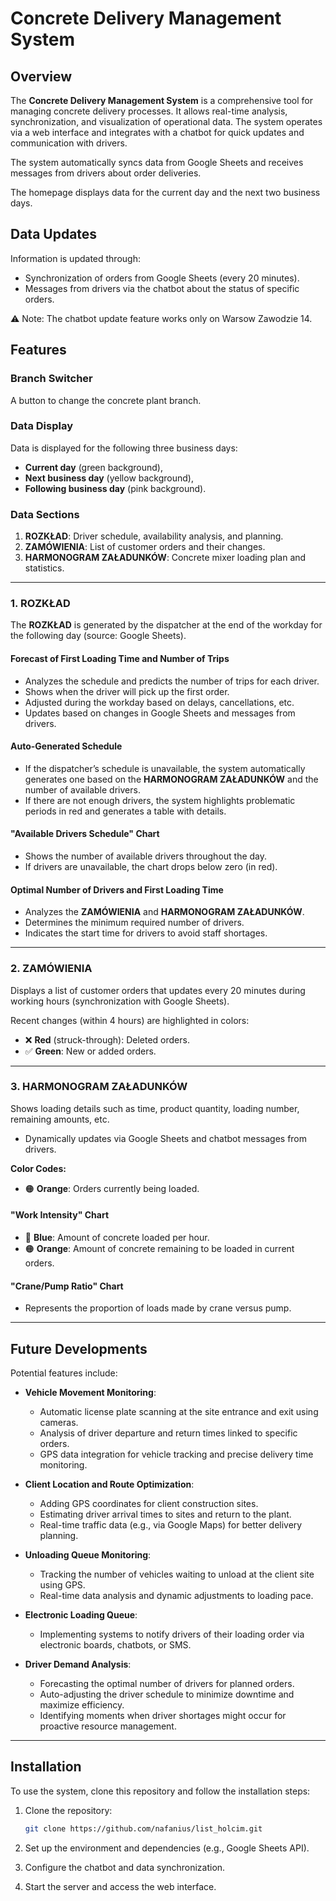 # Concrete Delivery Management System

## Overview

The **Concrete Delivery Management System** is a comprehensive tool for managing concrete delivery processes. It allows real-time analysis, synchronization, and visualization of operational data. The system operates via a web interface and integrates with a chatbot for quick updates and communication with drivers.

The system automatically syncs data from Google Sheets and receives messages from drivers about order deliveries.

The homepage displays data for the current day and the next two business days.

## Data Updates

Information is updated through:

- Synchronization of orders from Google Sheets (every 20 minutes).
- Messages from drivers via the chatbot about the status of specific orders.

⚠ Note: The chatbot update feature works only on Warsow Zawodzie 14.

## Features

### Branch Switcher

A button to change the concrete plant branch.

### Data Display

Data is displayed for the following three business days:

- **Current day** (green background),
- **Next business day** (yellow background),
- **Following business day** (pink background).

### Data Sections

1. **ROZKŁAD**: Driver schedule, availability analysis, and planning.
2. **ZAMÓWIENIA**: List of customer orders and their changes.
3. **HARMONOGRAM ZAŁADUNKÓW**: Concrete mixer loading plan and statistics.

---

### 1. ROZKŁAD

The **ROZKŁAD** is generated by the dispatcher at the end of the workday for the following day (source: Google Sheets).

#### Forecast of First Loading Time and Number of Trips

- Analyzes the schedule and predicts the number of trips for each driver.
- Shows when the driver will pick up the first order.
- Adjusted during the workday based on delays, cancellations, etc.
- Updates based on changes in Google Sheets and messages from drivers.

#### Auto-Generated Schedule

- If the dispatcher’s schedule is unavailable, the system automatically generates one based on the **HARMONOGRAM ZAŁADUNKÓW** and the number of available drivers.
- If there are not enough drivers, the system highlights problematic periods in red and generates a table with details.

#### "Available Drivers Schedule" Chart

- Shows the number of available drivers throughout the day.
- If drivers are unavailable, the chart drops below zero (in red).

#### Optimal Number of Drivers and First Loading Time

- Analyzes the **ZAMÓWIENIA** and **HARMONOGRAM ZAŁADUNKÓW**.
- Determines the minimum required number of drivers.
- Indicates the start time for drivers to avoid staff shortages.

---

### 2. ZAMÓWIENIA

Displays a list of customer orders that updates every 20 minutes during working hours (synchronization with Google Sheets).

Recent changes (within 4 hours) are highlighted in colors:

- ❌ **Red** (struck-through): Deleted orders.
- ✅ **Green**: New or added orders.

---

### 3. HARMONOGRAM ZAŁADUNKÓW

Shows loading details such as time, product quantity, loading number, remaining amounts, etc.

- Dynamically updates via Google Sheets and chatbot messages from drivers.

**Color Codes:**

- 🟠 **Orange**: Orders currently being loaded.

#### "Work Intensity" Chart

- 🔵 **Blue**: Amount of concrete loaded per hour.
- 🟠 **Orange**: Amount of concrete remaining to be loaded in current orders.

#### "Crane/Pump Ratio" Chart

- Represents the proportion of loads made by crane versus pump.

---

## Future Developments

Potential features include:

- **Vehicle Movement Monitoring**:

  - Automatic license plate scanning at the site entrance and exit using cameras.
  - Analysis of driver departure and return times linked to specific orders.
  - GPS data integration for vehicle tracking and precise delivery time monitoring.

- **Client Location and Route Optimization**:

  - Adding GPS coordinates for client construction sites.
  - Estimating driver arrival times to sites and return to the plant.
  - Real-time traffic data (e.g., via Google Maps) for better delivery planning.

- **Unloading Queue Monitoring**:

  - Tracking the number of vehicles waiting to unload at the client site using GPS.
  - Real-time data analysis and dynamic adjustments to loading pace.

- **Electronic Loading Queue**:

  - Implementing systems to notify drivers of their loading order via electronic boards, chatbots, or SMS.

- **Driver Demand Analysis**:
  - Forecasting the optimal number of drivers for planned orders.
  - Auto-adjusting the driver schedule to minimize downtime and maximize efficiency.
  - Identifying moments when driver shortages might occur for proactive resource management.

---

## Installation

To use the system, clone this repository and follow the installation steps:

1. Clone the repository:
   ```bash
   git clone https://github.com/nafanius/list_holcim.git
   ```
2. Set up the environment and dependencies (e.g., Google Sheets API).

3. Configure the chatbot and data synchronization.

4. Start the server and access the web interface.
